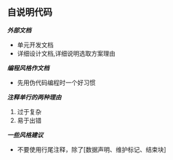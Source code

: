 ## 自说明代码

***外部文档***
* 单元开发文档
* 详细设计文档,详细说明选取方案理由

***编程风格作文档***
* 先用伪代码编程时一个好习惯

***注释单行的两种理由***
1. 过于复杂
2. 易于出错  

***一些风格建议***
* 不要使用行尾注释，除了[数据声明、维护标记、结束块]